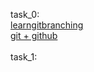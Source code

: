 task_0:<br>
[learngitbranching](https://github.com/Macaqu1nho/kottans_web_test/blob/master/task_0/learngitbranching.jpg/ )<br>
[git + github](https://github.com/Macaqu1nho/kottans_web_test/blob/master/task_0/git_github.jpg/ )<br>
<br>
task_1:
